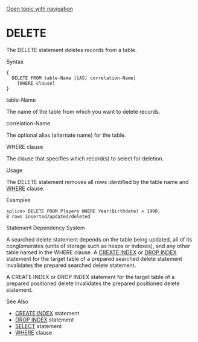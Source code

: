 [Open topic with navigation](../../../index.html#Shared/SQLReference/Statements/Delete.html)

<a href="" id="Statements.Delete"></a>[]()DELETE
================================================

The <span class="CodeFont">DELETE</span> statement deletes records from a table.

Syntax

``` FcnSyntax
{
  DELETE FROM table-Name [[AS] correlation-Name]
    [WHERE clause]
}
```

table-Name

The name of the table from which you want to delete records.

correlation-Name

The optional alias (alternate name) for the table.

WHERE clause

The clause that specifies which record(s) to select for deletion.

Usage

The <span class="CodeFont">DELETE</span> statement removes all rows identified by the table name and <span class="CodeFont">[WHERE](../Clauses/Where.html)</span> clause.

Examples

``` Example
splice> DELETE FROM Players WHERE Year(Birthdate) > 1990;
8 rows inserted/updated/deleted
```

Statement Dependency System

A searched delete statement depends on the table being updated, all of its conglomerates (units of storage such as heaps or indexes), and any other table named in the <span class="CodeFont">WHERE</span> clause. A <span class="CodeFont">[CREATE INDEX](CreateIndex.html)</span> or <span class="CodeFont">[DROP INDEX](DropIndex.html)</span> statement for the target table of a prepared searched delete statement invalidates the prepared searched delete statement.

A <span class="CodeFont">CREATE INDEX</span> or <span class="CodeFont">DROP INDEX</span> statement for the target table of a prepared positioned delete invalidates the prepared positioned delete statement.

See Also

-   [<span class="CodeFont">CREATE INDEX</span>](CreateIndex.html) statement
-   [<span class="CodeFont">DROP INDEX</span>](DropIndex.html) statement
-   [<span class="CodeFont">SELECT</span>](Select.html) statement
-   [<span class="CodeFont">WHERE</span>](../Clauses/Where.html) clause

 


